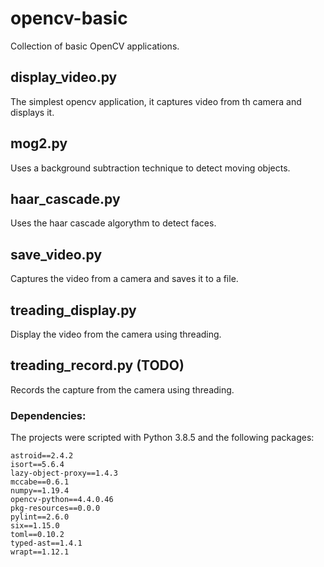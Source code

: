 # opencv-basic
Collection of basic OpenCV applications.

## display_video.py
The simplest opencv application, it captures video from th camera and displays it.

## mog2.py
Uses a background subtraction technique to detect moving objects.

## haar_cascade.py
Uses the haar cascade algorythm to detect faces.

## save_video.py
Captures the video from a camera and saves it to a file.

## treading_display.py
Display the video from the camera using threading.

## treading_record.py (TODO)
Records the capture from the camera using threading.

### Dependencies:
The projects were scripted with Python 3.8.5 and the following packages:

~~~
astroid==2.4.2
isort==5.6.4
lazy-object-proxy==1.4.3
mccabe==0.6.1
numpy==1.19.4
opencv-python==4.4.0.46
pkg-resources==0.0.0
pylint==2.6.0
six==1.15.0
toml==0.10.2
typed-ast==1.4.1
wrapt==1.12.1
~~~